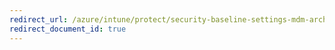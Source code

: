```yaml
---
redirect_url: /azure/intune/protect/security-baseline-settings-mdm-archive
redirect_document_id: true
---
```

